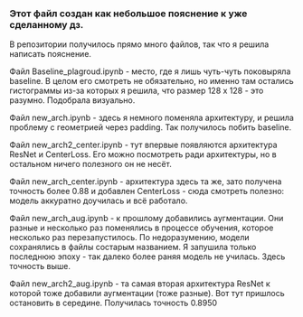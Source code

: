 ### Этот файл создан как небольшое пояснение к уже сделанному дз.
В репозитории получилось прямо много файлов, так что я решила написать пояснение.

Файл Baseline_plagroud.ipynb - место, где я лишь чуть-чуть поковыряла baseline. В целом его смотреть не обязательно, но именно там остались гистограммы из-за которых я решила, что размер 128 х 128 - это разумно. Подобрала визуально.

Файл new_arch.ipynb - здесь я немного поменяла архитектуру, и решила проблему с геометрией через padding. Так получилось побить baseline.

Файл new_arch2_center.ipynb - тут впервые появляются архитектура ResNet и CenterLoss. Его можно посмотреть ради архитектуры, но в остальном ничего полезного он не несёт.

Файл new_arch_center.ipynb - архитектура здесь та же, зато получена точность более 0.88 и добавлен CenterLoss - сюда смотреть полезно: модель аккуратно доучилась и всё работало.

Файл new_arch_aug.ipynb - к прошлому добавились аугментации. Они разные и несколько раз поменялись в процессе обучения, которое несколько раз перезапустилось. По недоразумению, модели сохранялись в файлы состарым названием. Я запушила только последнюю эпоху - так далеко более раняя модель не училась. Здесь точность выше.

Файл new_arch2_aug.ipynb - та самая вторая архитектура ResNet к которой тоже добавили аугментации (тоже разные). Вот тут пришлось остановить в середине. Получилась точность 0.8950 